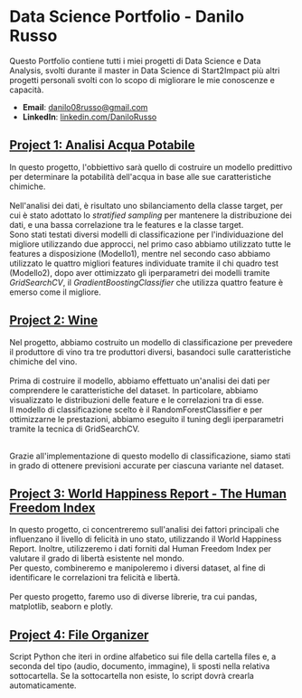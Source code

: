 # Data Science Portfolio - Danilo Russo
Questo Portfolio contiene tutti i miei progetti di Data Science e Data Analysis, svolti durante il master in Data Science di Start2Impact più altri progetti personali svolti con lo scopo di migliorare le mie conoscenze e capacità.

- **Email**: [danilo08russo@gmail.com](danilo08russo@gmail.com)
- **LinkedIn**: [linkedin.com/DaniloRusso](https://www.linkedin.com/in/danilo-russo95/)

## [Project 1: Analisi Acqua Potabile](https://github.com/danilorusso08/Analisi_Acqua_Potabile/blob/main/DaniloRusso_Water.ipynb)
In questo progetto, l'obbiettivo sarà quello di costruire un modello predittivo per determinare la potabilità dell'acqua in base alle sue caratteristiche chimiche.<br><br>
Nell'analisi dei dati, è risultato uno sbilanciamento della classe target, per cui è stato adottato lo *stratified sampling* per mantenere la distribuzione dei dati, e una bassa correlazione tra le features e la classe target.<br>
Sono stati testati diversi modelli di classificazione per l'individuazione del migliore utilizzando due approcci, nel primo caso abbiamo utilizzato tutte le features a disposizione (Modello1), mentre nel secondo caso abbiamo utilizzato le quattro migliori features individuate tramite il chi quadro test (Modello2), dopo aver ottimizzato gli iperparametri dei modelli tramite *GridSearchCV*, il *GradientBoostingClassifier* che utilizza quattro feature è emerso come il migliore.<br>

## [Project 2: Wine](https://github.com/danilorusso08/Wine/blob/main/DaniloRussoMLP.ipynb)
Nel progetto, abbiamo costruito un modello di classificazione per prevedere il produttore di vino tra tre produttori diversi, basandoci sulle caratteristiche chimiche del vino.<br><br>
Prima di costruire il modello, abbiamo effettuato un'analisi dei dati per comprendere le caratteristiche del dataset. In particolare, abbiamo visualizzato le distribuzioni delle feature e le correlazioni tra di esse.<br>
Il modello di classificazione scelto è il RandomForestClassifier e per ottimizzarne le prestazioni, abbiamo eseguito il tuning degli iperparametri tramite la tecnica di GridSearchCV.<br><br>

Grazie all'implementazione di questo modello di classificazione, siamo stati in grado di ottenere previsioni accurate per ciascuna variante nel dataset.<br>

## [Project 3: World Happiness Report - The Human Freedom Index](https://github.com/danilorusso08/World_Happiness__Freedom/blob/main/DaniloRussoDataVis.ipynb)
In questo progetto, ci concentreremo sull'analisi dei fattori principali che influenzano il livello di felicità in uno stato, utilizzando il World Happiness Report. Inoltre, utilizzeremo i dati forniti dal Human Freedom Index per valutare il grado di libertà esistente nel mondo.<br>
Per questo, combineremo e manipoleremo i diversi dataset, al fine di identificare le correlazioni tra felicità e libertà.<br><br>
Per questo progetto, faremo uso di diverse librerie, tra cui pandas, matplotlib, seaborn e plotly.<br>

## [Project 4: File Organizer](https://github.com/danilorusso08/File_Organizer)
Script Python che iteri in ordine alfabetico sui file della cartella files e, a seconda del tipo (audio, documento, immagine), li sposti nella relativa sottocartella. Se la sottocartella non esiste, lo script dovrà crearla automaticamente.
